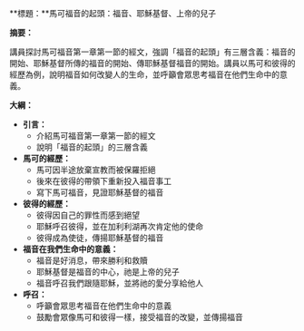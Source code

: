 **標題：**馬可福音的起頭：福音、耶穌基督、上帝的兒子

**摘要：**

講員探討馬可福音第一章第一節的經文，強調「福音的起頭」有三層含義：福音的開始、耶穌基督所傳的福音的開始、傳耶穌基督福音的開始。講員以馬可和彼得的經歷為例，說明福音如何改變人的生命，並呼籲會眾思考福音在他們生命中的意義。

**大綱：**

* **引言：**
    * 介紹馬可福音第一章第一節的經文
    * 說明「福音的起頭」的三層含義
* **馬可的經歷：**
    * 馬可因半途放棄宣教而被保羅拒絕
    * 後來在彼得的帶領下重新投入福音事工
    * 寫下馬可福音，見證耶穌基督的福音
* **彼得的經歷：**
    * 彼得因自己的罪性而感到絕望
    * 耶穌呼召彼得，並在加利利湖再次肯定他的使命
    * 彼得成為使徒，傳揚耶穌基督的福音
* **福音在我們生命中的意義：**
    * 福音是好消息，帶來勝利和救贖
    * 耶穌基督是福音的中心，祂是上帝的兒子
    * 福音呼召我們跟隨耶穌，並將祂的愛分享給他人
* **呼召：**
    * 呼籲會眾思考福音在他們生命中的意義
    * 鼓勵會眾像馬可和彼得一樣，接受福音的改變，並傳揚福音